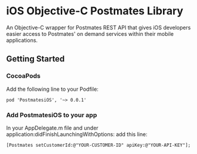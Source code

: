 # iOS Objective-C Postmates Library
An Objective-C wrapper for Postmates REST API that gives iOS developers easier access to Postmates' on demand services within their mobile applications.

## Getting Started
### CocoaPods
Add the following line to your Podfile:

`pod 'PostmatesiOS', '~> 0.0.1'`

### Add PostmatesiOS to your app
In your AppDelegate.m file and under application:didFinishLaunchingWithOptions: add this line:

`[Postmates setCustomerId:@"YOUR-CUSTOMER-ID" apiKey:@"YOUR-API-KEY"];`
